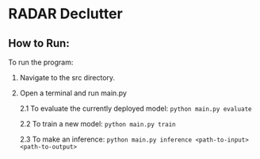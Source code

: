 # RADAR Declutter
## How to Run:
To run the program:
1. Navigate to the src directory.
2. Open a terminal and run main.py

   2.1 To evaluate the currently deployed model: ```python main.py evaluate```
   
   2.2 To train a new model: ```python main.py train```
   
   2.3 To make an inference: ```python main.py inference <path-to-input> <path-to-output>```
